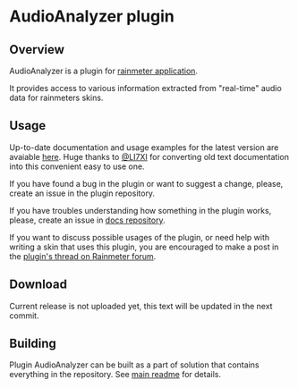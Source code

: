 # AudioAnalyzer plugin

## Overview

AudioAnalyzer is a plugin for [rainmeter application](https://www.rainmeter.net).

It provides access to various information extracted from "real-time" audio data for rainmeters skins.

## Usage

Up-to-date documentation and usage examples for the latest version are avaiable
[here](https://li7xi.github.io/AudioAnalyzerDocs/).
Huge thanks to [@LI7XI](https://github.com/LI7XI)
for converting old text documentation into this convenient easy to use one.

If you have found a bug in the plugin or want to suggest a change, please, create an issue in the plugin repository.

If you have troubles understanding how something in the plugin works, please, create an issue in [docs repository](https://github.com/LI7XI/AudioAnalyzerDocs).

If you want to discuss possible usages of the plugin, or need help with writing a skin that uses this plugin,
you are encouraged to make a post in the [plugin's thread on Rainmeter forum](https://forum.rainmeter.net/viewtopic.php?f=18&t=29226).

## Download

Current release is not uploaded yet, this text will be updated in the next commit.

## Building

Plugin AudioAnalyzer can be built as a part of solution that contains everything in the repository.
See [main readme](README.md) for details.
